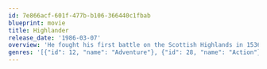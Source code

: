 ```yaml
---
id: 7e866acf-601f-477b-b106-366440c1fbab
blueprint: movie
title: Highlander
release_date: '1986-03-07'
overview: 'He fought his first battle on the Scottish Highlands in 1536. He will fight his greatest battle on the streets of New York City in 1986. His name is Connor MacLeod. He is immortal.'
genres: '[{"id": 12, "name": "Adventure"}, {"id": 28, "name": "Action"}, {"id": 14, "name": "Fantasy"}]'
---
```

